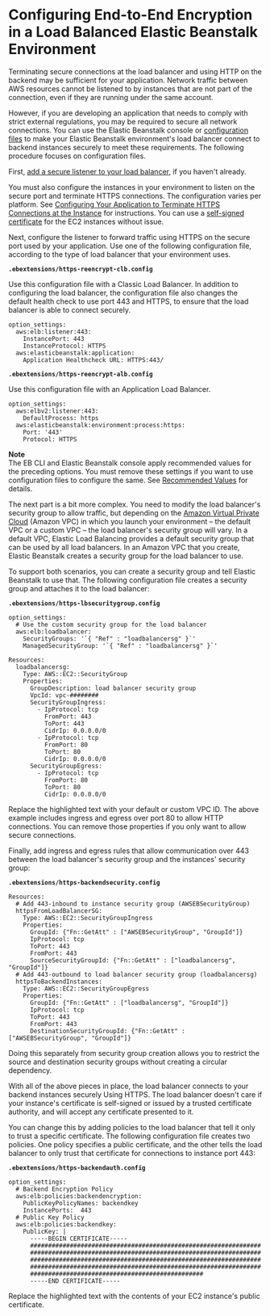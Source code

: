 # Configuring End\-to\-End Encryption in a Load Balanced Elastic Beanstalk Environment<a name="configuring-https-endtoend"></a>

Terminating secure connections at the load balancer and using HTTP on the backend may be sufficient for your application\. Network traffic between AWS resources cannot be listened to by instances that are not part of the connection, even if they are running under the same account\.

However, if you are developing an application that needs to comply with strict external regulations, you may be required to secure all network connections\. You can use the Elastic Beanstalk console or [configuration files](ebextensions.md) to make your Elastic Beanstalk environment's load balancer connect to backend instances securely to meet these requirements\. The following procedure focuses on configuration files\.

First, [add a secure listener to your load balancer](configuring-https-elb.md), if you haven't already\.

You must also configure the instances in your environment to listen on the secure port and terminate HTTPS connections\. The configuration varies per platform\. See [Configuring Your Application to Terminate HTTPS Connections at the Instance](https-singleinstance.md) for instructions\. You can use a [self\-signed certificate](configuring-https-ssl.md) for the EC2 instances without issue\.

Next, configure the listener to forward traffic using HTTPS on the secure port used by your application\. Use one of the following configuration file, according to the type of load balancer that your environment uses\.

**`.ebextensions/https-reencrypt-clb.config`**

Use this configuration file with a Classic Load Balancer\. In addition to configuring the load balancer, the configuration file also changes the default health check to use port 443 and HTTPS, to ensure that the load balancer is able to connect securely\.

```
option_settings:
  aws:elb:listener:443:
    InstancePort: 443
    InstanceProtocol: HTTPS
  aws:elasticbeanstalk:application:
    Application Healthcheck URL: HTTPS:443/
```

**`.ebextensions/https-reencrypt-alb.config`**

Use this configuration file with an Application Load Balancer\.

```
option_settings:
  aws:elbv2:listener:443:
    DefaultProcess: https
  aws:elasticbeanstalk:environment:process:https:
    Port: '443'
    Protocol: HTTPS
```

**Note**  
The EB CLI and Elastic Beanstalk console apply recommended values for the preceding options\. You must remove these settings if you want to use configuration files to configure the same\. See [Recommended Values](command-options.md#configuration-options-recommendedvalues) for details\.

The next part is a bit more complex\. You need to modify the load balancer's security group to allow traffic, but depending on the [Amazon Virtual Private Cloud](https://docs.aws.amazon.com/vpc/latest/userguide/) \(Amazon VPC\) in which you launch your environment – the default VPC or a custom VPC – the load balancer's security group will vary\. In a default VPC, Elastic Load Balancing provides a default security group that can be used by all load balancers\. In an Amazon VPC that you create, Elastic Beanstalk creates a security group for the load balancer to use\.

To support both scenarios, you can create a security group and tell Elastic Beanstalk to use that\. The following configuration file creates a security group and attaches it to the load balancer:

**`.ebextensions/https-lbsecuritygroup.config`**

```
option_settings:
  # Use the custom security group for the load balancer
  aws:elb:loadbalancer:
    SecurityGroups: '`{ "Ref" : "loadbalancersg" }`'
    ManagedSecurityGroup: '`{ "Ref" : "loadbalancersg" }`'

Resources:
  loadbalancersg:
    Type: AWS::EC2::SecurityGroup
    Properties:
      GroupDescription: load balancer security group
      VpcId: vpc-########
      SecurityGroupIngress:
        - IpProtocol: tcp
          FromPort: 443
          ToPort: 443
          CidrIp: 0.0.0.0/0
        - IpProtocol: tcp
          FromPort: 80
          ToPort: 80
          CidrIp: 0.0.0.0/0
      SecurityGroupEgress:
        - IpProtocol: tcp
          FromPort: 80
          ToPort: 80
          CidrIp: 0.0.0.0/0
```

Replace the highlighted text with your default or custom VPC ID\. The above example includes ingress and egress over port 80 to allow HTTP connections\. You can remove those properties if you only want to allow secure connections\.

Finally, add ingress and egress rules that allow communication over 443 between the load balancer's security group and the instances' security group:

**`.ebextensions/https-backendsecurity.config`**

```
Resources:
  # Add 443-inbound to instance security group (AWSEBSecurityGroup)
  httpsFromLoadBalancerSG: 
    Type: AWS::EC2::SecurityGroupIngress
    Properties:
      GroupId: {"Fn::GetAtt" : ["AWSEBSecurityGroup", "GroupId"]}
      IpProtocol: tcp
      ToPort: 443
      FromPort: 443
      SourceSecurityGroupId: {"Fn::GetAtt" : ["loadbalancersg", "GroupId"]}
  # Add 443-outbound to load balancer security group (loadbalancersg)
  httpsToBackendInstances: 
    Type: AWS::EC2::SecurityGroupEgress
    Properties:
      GroupId: {"Fn::GetAtt" : ["loadbalancersg", "GroupId"]}
      IpProtocol: tcp
      ToPort: 443
      FromPort: 443
      DestinationSecurityGroupId: {"Fn::GetAtt" : ["AWSEBSecurityGroup", "GroupId"]}
```

Doing this separately from security group creation allows you to restrict the source and destination security groups without creating a circular dependency\.

With all of the above pieces in place, the load balancer connects to your backend instances securely Using HTTPS\. The load balancer doesn't care if your instance's certificate is self\-signed or issued by a trusted certificate authority, and will accept any certificate presented to it\.

You can change this by adding policies to the load balancer that tell it only to trust a specific certificate\. The following configuration file creates two policies\. One policy specifies a public certificate, and the other tells the load balancer to only trust that certificate for connections to instance port 443:

**`.ebextensions/https-backendauth.config`**

```
option_settings:
  # Backend Encryption Policy
  aws:elb:policies:backendencryption:
    PublicKeyPolicyNames: backendkey
    InstancePorts:  443
  # Public Key Policy
  aws:elb:policies:backendkey:
    PublicKey: |
      -----BEGIN CERTIFICATE-----
      ################################################################
      ################################################################
      ################################################################
      ################################################################
      ################################################
      -----END CERTIFICATE-----
```

Replace the highlighted text with the contents of your EC2 instance's public certificate\.